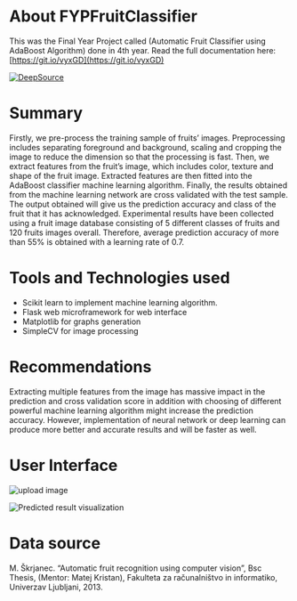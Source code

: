# About FYPFruitClassifier
This was the Final Year Project called (Automatic Fruit Classifier using AdaBoost Algorithm) done in 4th year.
Read the full documentation here: [https://git.io/vyxGD](https://git.io/vyxGD)

[![DeepSource](https://static.deepsource.io/deepsource-badge-light-mini.svg)](https://deepsource.io/gh/girisagar46/FYPFruitClassifier/?ref=repository-badge)

# Summary
Firstly, we pre-process the training sample of fruits’ images. Preprocessing includes separating foreground and background, scaling and cropping the image to reduce the dimension so that the processing is fast. Then, we extract features from the fruit’s image, which includes color, texture and shape of the fruit image. Extracted features are then fitted into the AdaBoost classifier machine learning algorithm. Finally, the results obtained from the machine learning network are cross validated with the test sample. The output obtained will give us the prediction accuracy and class of the fruit that it has acknowledged. Experimental results have been collected using a fruit image database consisting of 5 different classes of fruits and 120 fruits images overall. Therefore, average prediction accuracy of more than 55% is obtained with a learning rate of 0.7.

# Tools and Technologies used
* Scikit learn to implement machine learning algorithm.
* Flask web microframework for web interface
* Matplotlib for graphs generation
* SimpleCV for image processing

# Recommendations
Extracting multiple features from the image has massive impact in the prediction and cross validation score in addition with choosing of different powerful machine learning algorithm might increase the prediction accuracy. However, implementation of neural network or deep learning can produce more better and accurate results and will be faster as well.

# User Interface
![upload image](ui-images/ui1.png "Fruit image upload dialog.")

![Predicted result visualization](ui-images/ui2.png "UI for predicted result.")


# Data source
M. Škrjanec. “Automatic fruit recognition using computer vision”, Bsc Thesis, (Mentor: Matej Kristan), Fakulteta za računalništvo in informatiko, Univerzav Ljubljani, 2013.
